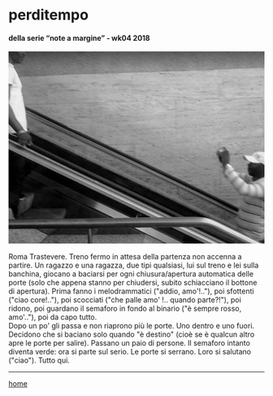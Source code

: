 ﻿  
# perditempo

#### della serie “note a margine” - wk04 2018  
![](/interarete077.png "Roma Termini")  
  
Roma Trastevere. Treno fermo in attesa della partenza non accenna a partire. Un ragazzo e una ragazza, due tipi qualsiasi, lui sul treno e lei sulla banchina, giocano a baciarsi per ogni chiusura/apertura automatica delle porte (solo che appena stanno per chiudersi, subito schiacciano il bottone di apertura). Prima fanno i melodrammatici ("addio, amo'!.."), poi sfottenti ("ciao core!.."), poi scocciati ("che palle amo' !.. quando parte?!"), poi ridono, poi guardano il semaforo in fondo al binario ("è sempre rosso, amo'.."), poi da capo tutto.   
Dopo un po' gli passa e non riaprono più le porte. Uno dentro e uno fuori. Decidono che si baciano solo quando "è destino" (cioè se è qualcun altro apre le porte per salire).  Passano un paio di persone. Il semaforo intanto diventa verde: ora si parte sul serio. Le porte si serrano. Loro si salutano ("ciao"). Tutto qui.

---  
[home](/interarete.md)